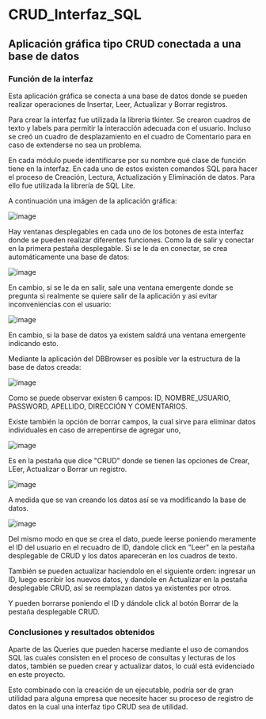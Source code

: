 # CRUD_Interfaz_SQL
## Aplicación gráfica tipo CRUD conectada a una base de datos

### Función de la interfaz

Esta aplicación gráfica se conecta a una base de datos donde se pueden realizar operaciones de Insertar, Leer, Actualizar y Borrar registros. 

Para crear la interfaz fue utilizada la librería tkinter. Se crearon cuadros de texto y labels para permitir la interacción adecuada con el usuario. Incluso se creó un cuadro de desplazamiento en el cuadro de Comentario para en caso de extenderse no sea un problema. 

En cada módulo puede identificarse por su nombre qué clase de función tiene en la interfaz. En cada uno de estos existen comandos SQL para hacer el proceso de Creación, Lectura, Actualización y Eliminación de datos. Para ello fue utilizada la librería de SQL Lite. 

A continuación una imágen de la aplicación gráfica:

![image](https://user-images.githubusercontent.com/43154438/118383267-f8a7e380-b5c1-11eb-9542-48924256746b.png)

Hay ventanas desplegables en cada uno de los botones de esta interfaz donde se pueden realizar diferentes funciones. Como la de salir y conectar en la primera pestaña desplegable. Si se le da en conectar, se crea automáticamente una base de datos:

![image](https://user-images.githubusercontent.com/43154438/118383464-81734f00-b5c3-11eb-8657-5ccd2627bf5e.png)

En cambio, si se le da en salir, sale una ventana emergente donde se pregunta si realmente se quiere salir de la aplicación y así evitar inconveniencias con el usuario:

![image](https://user-images.githubusercontent.com/43154438/118383502-e9299a00-b5c3-11eb-8728-b728f82d2d9a.png)

En cambio, si la base de datos ya existem saldrá una ventana emergente indicando esto.

Mediante la aplicación del DBBrowser es posible ver la estructura de la base de datos creada:

![image](https://user-images.githubusercontent.com/43154438/118383619-378b6880-b5c5-11eb-9038-f6288798d5f3.png)

Como se puede observar existen 6 campos: ID, NOMBRE_USUARIO, PASSWORD, APELLIDO, DIRECCIÓN Y COMENTARIOS. 

Existe también la opción de borrar campos, la cual sirve para eliminar datos individuales en caso de arrepentirse de agregar uno,

![image](https://user-images.githubusercontent.com/43154438/118383664-a10b7700-b5c5-11eb-9460-f60d2bdc8d59.png)

Es en la pestaña que dice "CRUD" donde se tienen las opciones de Crear, LEer, Actualizar o Borrar un registro. 

![image](https://user-images.githubusercontent.com/43154438/118383735-47f01300-b5c6-11eb-9d2d-3f15e0cb6bc1.png)

A medida que se van creando los datos así se va modificando la base de datos. 

![image](https://user-images.githubusercontent.com/43154438/118383786-cb116900-b5c6-11eb-8ddf-a6971336b299.png)

Del mismo modo en que se crea el dato, puede leerse poniendo meramente el ID del usuario en el recuadro de ID, dandole click en "Leer" en la pestaña desplegable de CRUD y los datos aparecerán en los cuadros de texto. 

También se pueden actualizar haciendolo en el siguiente orden: ingresar un ID, luego escribir los nuevos datos, y dandole en Actualizar en la pestaña desplegable CRUD, así se reemplazan datos ya existentes por otros.

Y pueden borrarse poniendo el ID y dándole click al botón Borrar de la pestaña desplegable CRUD.

### Conclusiones y resultados obtenidos

Aparte de las Queries que pueden hacerse mediante el uso de comandos SQL las cuales consisten en el proceso de consultas y lecturas de los datos, también se pueden crear y actualizar datos, lo cuál está evidenciado en este proyecto. 

Esto combinado con la creación de un ejecutable, podría ser de gran utilidad para alguna empresa que necesite hacer su proceso de registro de datos en la cual una interfaz tipo CRUD sea de utilidad.
